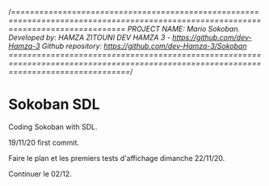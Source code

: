 /*====================================================================================================================================
PROJECT NAME: Mario Sokoban.
Developed by: HAMZA ZITOUNI
DEV HAMZA 3 - https://github.com/dev-Hamza-3
Github repository: https://github.com/dev-Hamza-3/Sokoban
======================================================================================================================================*/

# Sokoban SDL
 Coding Sokoban with SDL.

19/11/20 first commit.


Faire le plan et les premiers tests d'affichage dimanche 22/11/20.

Continuer le 02/12.